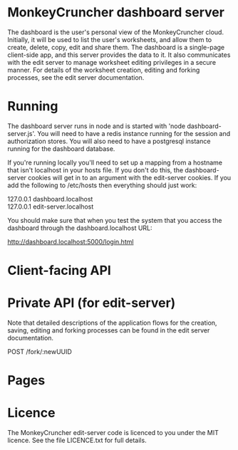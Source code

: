 MonkeyCruncher dashboard server
===============================

The dashboard is the user's personal view of the MonkeyCruncher cloud. Initially, it will be used to list the user's
worksheets, and allow them to create, delete, copy, edit and share them. The dashboard is a single-page client-side app,
and this server provides the data to it. It also communicates with the edit server to manage worksheet editing
privileges in a secure manner. For details of the worksheet creation, editing and forking processes, see the edit server
documentation.


Running
=======

The dashboard server runs in node and is started with 'node dashboard-server.js'. You will need to have a redis instance
running for the session and authorization stores. You will also need to have a postgresql instance running for the
dashboard database.

If you're running locally you'll need to set up a mapping from a hostname that isn't localhost in your hosts file. If
you don't do this, the dashboard-server cookies will get in to an argument with the edit-server cookies. If you add the
following to /etc/hosts then everything should just work:

127.0.0.1  dashboard.localhost<br/>
127.0.0.1  edit-server.localhost

You should make sure that when you test the system that you access the dashboard through the dashboard.localhost URL:

http://dashboard.localhost:5000/login.html


Client-facing API
=================




Private API (for edit-server)
=============================

Note that detailed descriptions of the application flows for the creation, saving, editing and forking processes can be
found in the edit server documentation.

POST /fork/:newUUID

Pages
=====



Licence
=======

The MonkeyCruncher edit-server code is licenced to you under the MIT licence. See the file LICENCE.txt for full details.
